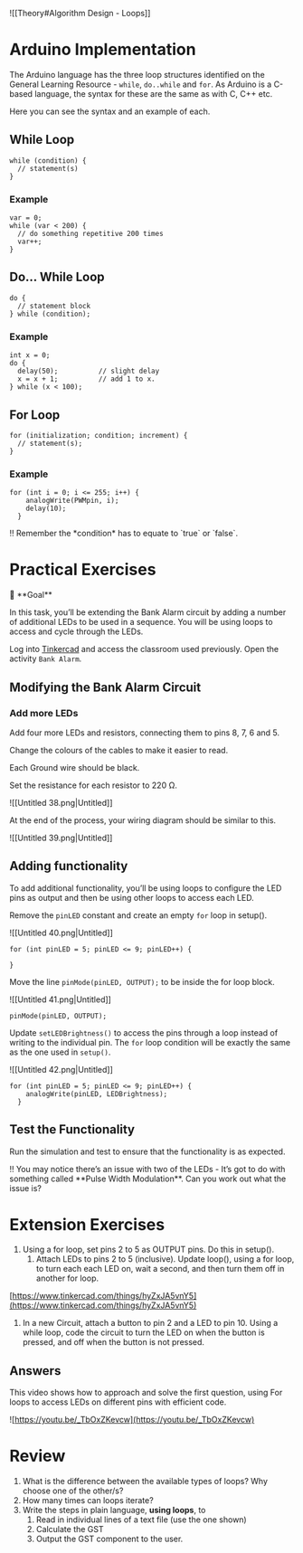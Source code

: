 
![[Theory#Algorithm Design - Loops]]

# Arduino Implementation

The Arduino language has the three loop structures identified on the General Learning Resource - `while`, `do..while` and `for`. As Arduino is a C-based language, the syntax for these are the same as with C, C++ etc.

Here you can see the syntax and an example of each.

## While Loop

```arduino
while (condition) {
  // statement(s)
}
```

### Example

```arduino
var = 0;
while (var < 200) {
  // do something repetitive 200 times
  var++;
}
```

## Do... While Loop

```arduino
do {
  // statement block
} while (condition);
```

### Example

```arduino
int x = 0;
do {
  delay(50);          // slight delay
  x = x + 1;          // add 1 to x.
} while (x < 100);
```

## For Loop

```arduino
for (initialization; condition; increment) {
  // statement(s);
}
```

### Example

```arduino
for (int i = 0; i <= 255; i++) {
	analogWrite(PWMpin, i);
	delay(10);
  }
```

<aside>
‼️ Remember the *condition* has to equate to `true` or `false`.

</aside>

# Practical Exercises

<aside>
🏁 **Goal**

In this task, you’ll be extending the Bank Alarm circuit by adding a number of additional LEDs to be used in a sequence. You will be using loops to access and cycle through the LEDs.

</aside>

Log into [Tinkercad](https://www.tinkercad.com/) and access the classroom used previously. Open the activity `Bank Alarm`.

## Modifying the Bank Alarm Circuit

### Add more LEDs

Add four more LEDs and resistors, connecting them to pins 8, 7, 6 and 5.

Change the colours of the cables to make it easier to read. 

Each Ground wire should be black. 

Set the resistance for each resistor to 220 Ω.

![[Untitled 38.png|Untitled]]

At the end of the process, your wiring diagram should be similar to this.

![[Untitled 39.png|Untitled]]

## Adding functionality

To add additional functionality, you’ll be using loops to configure the LED pins as output and then be using other loops to access each LED.

Remove the `pinLED` constant and create an empty `for` loop in setup().

![[Untitled 40.png|Untitled]]

```arduino
for (int pinLED = 5; pinLED <= 9; pinLED++) {
   
}
```

Move the line `pinMode(pinLED, OUTPUT);` to be inside the for loop block.

![[Untitled 41.png|Untitled]]

```arduino
pinMode(pinLED, OUTPUT);
```

Update `setLEDBrightness()` to access the pins through a loop instead of writing to the individual pin. The `for` loop condition will be exactly the same as the one used in `setup()`.

![[Untitled 42.png|Untitled]]

```arduino
for (int pinLED = 5; pinLED <= 9; pinLED++) {
	analogWrite(pinLED, LEDBrightness);
  }
```

## Test the Functionality

Run the simulation and test to ensure that the functionality is as expected. 

<aside>
‼️ You may notice there’s an issue with two of the LEDs - It’s got to do with something called **Pulse Width Modulation**. Can you work out what the issue is?

</aside>

# Extension Exercises

1. Using a for loop, set pins 2 to 5 as OUTPUT pins. Do this in setup(). 
	1. Attach LEDs to pins 2 to 5 (inclusive). Update loop(), using a for loop, to turn each each LED on, wait a second, and then turn them off in another for loop.

[https://www.tinkercad.com/things/hyZxJA5vnY5](https://www.tinkercad.com/things/hyZxJA5vnY5)

1. In a new Circuit, attach a button to pin 2 and a LED to pin 10. Using a while loop, code the circuit to turn the LED on when the button is pressed, and off when the button is not pressed.

## Answers

This video shows how to approach and solve the first question, using For loops to access LEDs on different pins with efficient code.

![https://youtu.be/_TbOxZKevcw](https://youtu.be/_TbOxZKevcw)

# Review

1. What is the difference between the available types of loops? Why choose one of the other/s?
2. How many times can loops iterate?
3. Write the steps in plain language, **using loops**, to 
	1. Read in individual lines of a text file (use the one shown)
	2. Calculate the GST
	3. Output the GST component to the user.
